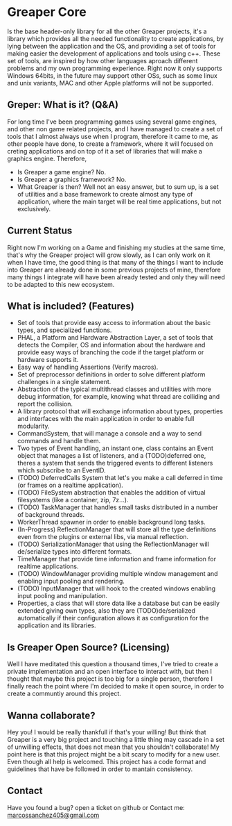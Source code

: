 # Greaper Core

Is the base header-only library for all the other Greaper projects, it's a library which provides all the needed functionality to create applications,
by lying between the application and the OS, and providing a set of tools for making easier the development of applications and tools using c++.
These set of tools, are inspired by how other languages aproach different problems and my own programming experience.
Right now it only supports Windows 64bits, in the future may support other OSs, such as some linux and unix variants, MAC and other Apple platforms will not be supported.

## Greper: What is it? (Q&A)

For long time I've been programming games using several game engines, and other non game related projects, and I have managed to create a set of tools that I almost always use
when I program, therefore it came to me, as other people have done, to create a framework, where it will focused on creting applications and on top of it a set of libraries that
will make a graphics engine. Therefore,

- Is Greaper a game engine?
  No.
- Is Greaper a graphics framework?
  No.
- What Greaper is then?
  Well not an easy answer, but to sum up, is a set of utilities and a base framework to create almost any type of application, where the main target will be real time applications,
  but not exclusively.

## Current Status

Right now I'm working on a Game and finishing my studies at the same time, that's why the Greaper project will grow slowly, as I can only work on it when I have time,
the good thing is that many of the things I want to include into Greaper are already done in some previous projects of mine, therefore many things I integrate will have been already tested
and only they will need to be adapted to this new ecosystem.

## What is included? (Features)

- Set of tools that provide easy access to information about the basic types, and specialized functions.
- PHAL, a Platform and Hardware Abstraction Layer, a set of tools that detects the Compiler, OS and information about the hardware and provide easy ways of branching the code if the target platform or hardware supports it.
- Easy way of handling Assertions (Verify macros).
- Set of preprocessor definitions in order to solve different platform challenges in a single statement.
- Abstraction of the typical multithread classes and utilities with more debug information, for example, knowing what thread are colliding and report the collision.
- A library protocol that will exchange information about types, properties and interfaces with the main application in order to enable full modularity.
- CommandSystem, that will manage a console and a way to send commands and handle them.
- Two types of Event handling, an instant one, class contains an Event object that manages a list of listeners, and a (TODO)deferred one, theres a system that sends the triggered events to different listeners which subscribe to an EventID.
- (TODO) DeferredCalls System that let's you make a call deferred in time (or frames on a realtime application).
- (TODO) FileSystem abstraction that enables the addition of virtual filesystems (like a container, zip, 7z...).
- (TODO) TaskManager that handles small tasks distributed in a number of background threads.
- WorkerThread spawner in order to enable background long tasks.
- (In-Progress) ReflectionManager that will store all the type definitions even from the plugins or external libs, via manual reflection.
- (TODO) SerializationManager that using the ReflectionManager will de/serialize types into different formats.
- TimeManager that provide time information and frame information for realtime applications.
- (TODO) WindowManager providing multiple window management and enabling input pooling and rendering.
- (TODO) InputManager that will hook to the created windows enabling input pooling and manipulation.
- Properties, a class that will store data like a database but can be easily extended giving own types, also they are (TODO)de/serialized automatically if their configuration allows it as configuration for the application and its libraries.

## Is Greaper Open Source? (Licensing)

Well I have meditated this question a thousand times, I've tried to create a private implementation and an open interface to interact with, but then I thought that
maybe this project is too big for a single person, therefore I finally reach the point where I'm decided to make it open source, in order to create a communtiy around this
project.

## Wanna collaborate?

Hey you! I would be really thankfull if that's your willing! But think that Greaper is a very big project and touching a little thing may cascade in a set of unwilling effects,
that does not mean that you shouldn't collaborate! My point here is that this project might be a bit scary to modify for a new user. Even though all help is welcomed.
This project has a code format and guidelines that have be followed in order to mantain consistency.

## Contact

Have you found a bug? open a ticket on github or
Contact me: marcossanchez405@gmail.com
